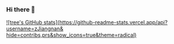 ### Hi there 👋

[![tree's GitHub stats](https://github-readme-stats.vercel.app/api?username=zJiangnan&
hide=contribs,prs&show_icons=true&theme=radical)](https://github.com/anuraghazra/github-readme-stats)


